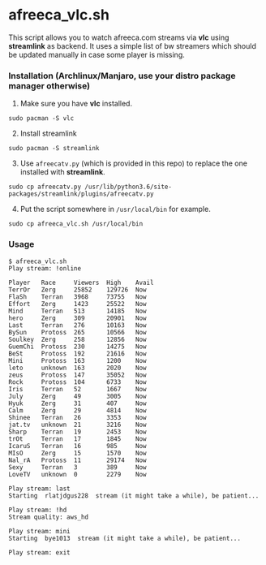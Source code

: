 # afreeca_vlc.sh
This script allows you to watch afreeca.com streams via **vlc** using **streamlink** as backend.
It uses a simple list of bw streamers which should be updated manually in case some player is missing.

### Installation (Archlinux/Manjaro, use your distro package manager otherwise)
1. Make sure you have **vlc** installed.
```
sudo pacman -S vlc
```
2. Install streamlink
```
sudo pacman -S streamlink
```
3. Use `afreecatv.py` (which is provided in this repo) to replace the one installed with **streamlink**.
```
sudo cp afreecatv.py /usr/lib/python3.6/site-packages/streamlink/plugins/afreecatv.py
```
4. Put the script somewhere in `/usr/local/bin` for example.
```
sudo cp afreeca_vlc.sh /usr/local/bin
```
### Usage

```
$ afreeca_vlc.sh 
Play stream: !online

Player   Race     Viewers  High    Avail
TerrOr   Zerg     25852    129726  Now
FlaSh    Terran   3968     73755   Now
Effort   Zerg     1423     25522   Now
Mind     Terran   513      14185   Now
hero     Zerg     309      20901   Now
Last     Terran   276      10163   Now
BySun    Protoss  265      10566   Now
Soulkey  Zerg     258      12856   Now
GuemChi  Protoss  230      14275   Now
BeSt     Protoss  192      21616   Now
Mini     Protoss  163      1200    Now
leto     unknown  163      2020    Now
zeus     Protoss  147      35052   Now
Rock     Protoss  104      6733    Now
Iris     Terran   52       1667    Now
July     Zerg     49       3005    Now
Hyuk     Zerg     31       407     Now
Calm     Zerg     29       4814    Now
Shinee   Terran   26       3353    Now
jat.tv   unknown  21       3216    Now
Sharp    Terran   19       2453    Now
trOt     Terran   17       1845    Now
IcaruS   Terran   16       985     Now
MIsO     Zerg     15       1570    Now
Nal_rA   Protoss  11       29174   Now
Sexy     Terran   3        389     Now
LoveTV   unknown  0        2279    Now

Play stream: last
Starting  rlatjdgus228  stream (it might take a while), be patient...

Play stream: !hd
Stream quality: aws_hd

Play stream: mini
Starting  bye1013  stream (it might take a while), be patient...

Play stream: exit
```
